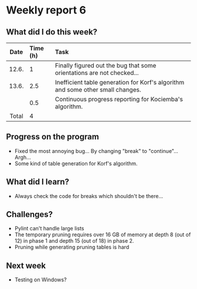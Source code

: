 # Weekly report 6  

## What did I do this week?  
| Date  | Time (h) | Task
| :---: | :---     | :---
| 12.6. | 1        | Finally figured out the bug that some orientations are not checked...
| 13.6. | 2.5      | Inefficient table generation for Korf's algorithm and some other small changes.
|       | 0.5      | Continuous progress reporting for Kociemba's algorithm.
| Total | 4        |

## Progress on the program  
- Fixed the most annoying bug... By changing "break" to "continue"... Argh...  
- Some kind of table generation for Korf's algorithm.  

## What did I learn?  
- Always check the code for breaks which shouldn't be there...  

## Challenges?  
- Pylint can't handle large lists  
- The temporary pruning requires over 16 GB of memory at depth 8 (out of 12) in 
  phase 1 and depth 15 (out of 18) in phase 2.  
- Pruning while generating pruning tables is hard  

## Next week  
- Testing on Windows?  
